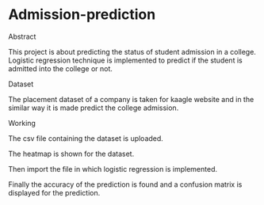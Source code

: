 # Admission-prediction

Abstract

This project is about predicting the status of student admission in a college.
Logistic regression technique is implemented to predict if the student is admitted into the college or not.

Dataset

The placement dataset of a company is taken for kaagle website and in the similar way it is made predict the 
college admission.

Working

The csv file containing the dataset is uploaded.

The heatmap is shown for the dataset.

Then import the file in which logistic regression is implemented.

Finally the accuracy of the prediction is found and a confusion matrix is displayed for the prediction.
